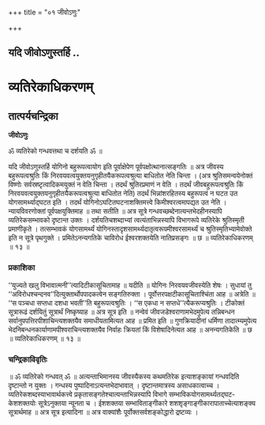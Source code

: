 +++
title = "०१ जीवोऽणुः"

+++


## यदि जीवोऽणुस्तर्हि ..

# **व्यतिरेकाधिकरणम्**

## **तात्पर्यचन्द्रिका**

**जीवोऽणुः**

ॐ व्यतिरेको गन्धवत्तथा च दर्शयति ॐ ॥

यदि जीवोऽणुस्तर्हि योगिनो बहुरूपत्वायोग इति पूर्वाक्षेपेण पूर्वपक्षोत्थानात्सङ्गतिः ॥ अत्र जीवस्य बहुरूपत्वश्रुतिः किं निरवयवत्वयुक्तयनुगृहीतयैकरूपत्वश्रुत्या बाधितोत नेति चिन्ता । (अत्र श्रुतिसमन्वयेनोक्तं विष्णोः सर्वस्रष्टृत्वादिकमयुक्तं न वेति चिन्ता । तदर्थं श्रुतिरप्रमाणं न वेति । तदर्थं जीवबहुरूपत्वश्रुतिः किं निरवयवत्वयुक्तयनुगृहीतयैकरूपत्वश्रुत्या बाधितोत नेति) तदर्थं भिन्नांशरहितस्य बहुरूपत्वं न घटत उत योगसामर्थ्याद्घटत इति । तदर्थं योगिनोऽघटितघटनाशक्तिमत्त्वे किमीश्वरत्वमापद्यत उत नेति । न्यायविवरणोक्तां पूर्वपक्षयुक्तिमाह ॥ तथा सतीति ॥ अत्र सूत्रे गन्धवच्छब्देनात्यन्तभेदहीनस्यापि व्यतिरेकसम्भावको दृष्टान्त उक्तः । दर्शयतिचशब्दाभ्यां त्वत्यंताभिन्नस्यापि विभागरूपे व्यतिरेके श्रुतिस्मृती प्रमाणीकृते । तत्सम्भावकं योगसामर्थ्यं योगिनस्तादृशसामर्थ्यदातृत्वरूपमीश्वरसामर्थ्यं च श्रुतिस्मृतिभ्यामेवोक्ते इति न सूत्रे पृथगुक्ते । प्रमितेऽनन्यगतिके चाविरोध ईश्वरशक्तयेति नातिप्रसङ्गः ॥ छ ॥ व्यतिरेकाधिकरणम् ॥ १३ ॥

### **प्रकाशिका**

‘‘युज्यते खलु विभावात्मनी’’त्यादिटीकासूचितामाह ॥ यदीति ॥ योगिनः निरवयवजीवस्येति शेषः । सुधायां तु ‘‘अविरोधश्चन्दनव’’दित्युक्तार्थोपपादकत्वेन सङ्गतिरुक्ता । पूर्वोत्तरपक्षटीकासूचिताश्चिंता आह ॥ अत्रेति ॥ ‘‘स पञ्चधा सप्तधा दशधा भवती’’ति बहुरूपत्वश्रुतिः । ‘‘स एकधा न सप्तधे’’त्यैकरूप्यश्रुतिः । टीकोक्तं सूत्रारूढं दर्शयितुं सूत्रार्थं निष्कृष्याह ॥ अत्र सूत्र इति ॥ नन्वेवं जीवजडेश्वराणामभेदमुपेत्य तन्निबन्धन सर्वानुपपत्तिरपीशाचिन्त्यशक्तयैव समाधीयतामित्यत आह ॥ प्रमित इति ॥ गुणक्रियादीनां धर्मिणा तादात्म्यमुपेत्य भेदनिबन्धनकार्याणामपीश्वराचिन्त्यशक्तयैव निर्वाहः क्रियतां किं विशेषादिनेत्यत आह ॥ अनन्यगतिकेति ॥ छ ॥ व्यतिरेकाधिकरणम् ॥ १३ ॥

### **चन्द्रिकाविवृतिः**

॥ ॐ व्यतिरेको गन्धवत् ॐ ॥ अत्यन्ताभिमानस्य जीवस्यैकस्य कथमतिरेक इत्याशङ्कायां गन्धवदिति दृष्टान्तो न युक्तः । गन्धस्य पुष्पादिनाऽत्यन्तभेदाभावात् । दृष्टान्तमात्रस्य असाधकात्वाच्च । व्यतिरेकशब्दस्याभावार्थकत्त्वे प्रकृतासङ्गतेश्चात्यन्ताभिन्नस्यापि विभागे सम्भाविकयोगसामर्थ्यतद्घट-केशशक्तयोः सूत्रेऽनुक्तया न्यूनता च । ईशशक्तया सम्भाविताङ्गीकारे शशशृङ्गाङ्गीकारापाताच्चेत्याशङ्क्य सूत्रार्थमाह ॥ अत्र सूत्र इत्यादिना ॥ अत्र वाक्यांशैः पूर्वोक्तसर्वशङ्कोद्धारो द्रष्टव्यः ।

